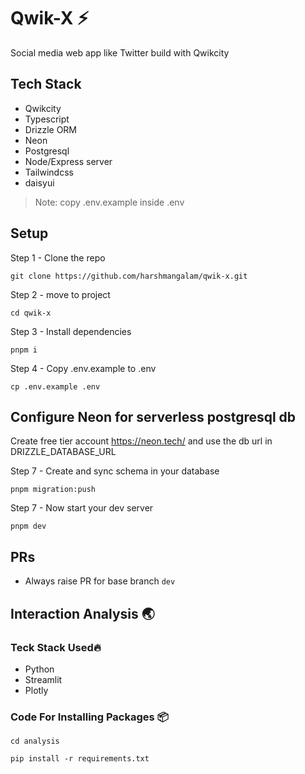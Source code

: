# Qwik-X ⚡️

Social media web app like Twitter build with Qwikcity

## Tech Stack

- Qwikcity
- Typescript
- Drizzle ORM
- Neon
- Postgresql
- Node/Express server
- Tailwindcss
- daisyui

> Note: copy .env.example inside .env

## Setup

Step 1 - Clone the repo

```shell
git clone https://github.com/harshmangalam/qwik-x.git
```

Step 2 - move to project

```shell
cd qwik-x
```

Step 3 - Install dependencies

```shell
pnpm i
```

Step 4 - Copy .env.example to .env

```shell
cp .env.example .env
```

## Configure Neon for serverless postgresql db

Create free tier account https://neon.tech/
and use the db url in DRIZZLE_DATABASE_URL

Step 7 - Create and sync schema in your database

```shell
pnpm migration:push
```

Step 7 - Now start your dev server

```shell
pnpm dev
```

## PRs

- Always raise PR for base branch `dev`

## Interaction Analysis 🌏

### Teck Stack Used🔥

- Python
- Streamlit
- Plotly

### Code For Installing Packages 📦

```shell
cd analysis
```

```shell
pip install -r requirements.txt
```
